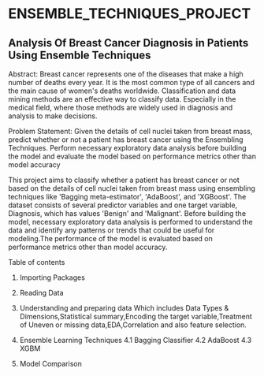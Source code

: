 # ENSEMBLE_TECHNIQUES_PROJECT
## Analysis Of Breast Cancer Diagnosis in Patients Using Ensemble Techniques

Abstract:
Breast cancer represents one of the diseases that make a high number of deaths every year. It is the most common type of all cancers and the main cause of women's deaths worldwide. Classification and data mining methods are an effective way to classify data. Especially in the medical field, where those methods are widely used in diagnosis and analysis to make decisions.

Problem Statement:
Given the details of cell nuclei taken from breast mass, predict whether or not a patient has breast cancer using the Ensembling Techniques. Perform necessary exploratory data analysis before building the model and evaluate the model based on performance metrics other than model accuracy


This project aims to classify whether a patient has breast cancer or not based on the details of cell nuclei taken from breast mass using ensembling techniques like 'Bagging meta-estimator', 'AdaBoost', and 'XGBoost'. The dataset consists of several predictor variables and one target variable, Diagnosis, which has values 'Benign' and 'Malignant'. Before building the model, necessary exploratory data analysis is performed to understand the data and identify any patterns or trends that could be useful for modeling.The performance of the model is evaluated based on performance metrics other than model accuracy.

Table of contents

1. Importing Packages
2. Reading Data
3. Understanding and preparing data
Which includes Data Types & Dimensions,Statistical summary,Encoding the target variable,Treatment of Uneven or missing data,EDA,Correlation and also feature selection.
       
4. Ensemble Learning Techniques
       4.1 Bagging Classifier
       4.2 AdaBoost
       4.3 XGBM 
5. Model Comparison
